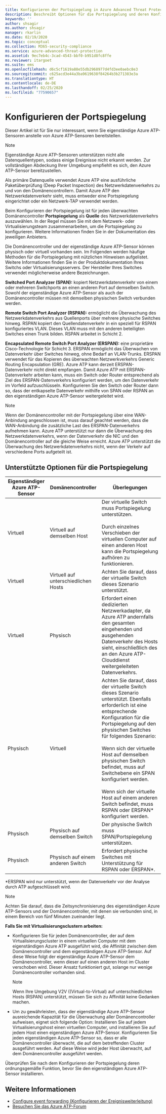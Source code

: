 ```yaml
---
title: Konfigurieren der Portspiegelung in Azure Advanced Threat Protection | Microsoft-Dokumentation
description: Beschreibt Optionen für die Portspiegelung und deren Konfiguration für Azure ATP
keywords: ''
author: shsagir
ms.author: shsagir
manager: rkarlin
ms.date: 02/19/2020
ms.topic: conceptual
ms.collection: M365-security-compliance
ms.service: azure-advanced-threat-protection
ms.assetid: 9ec7eb4c-3cad-4543-bbf0-b951d8fc8ffe
ms.reviewer: itargoet
ms.suite: ems
ms.openlocfilehash: d6c5cf1619a88e55db2968977d4fd3ee0aebc8e3
ms.sourcegitcommit: c625acd3e44a3ba9619638f84264b3b271383e3a
ms.translationtype: HT
ms.contentlocale: de-DE
ms.lasthandoff: 02/25/2020
ms.locfileid: "77590657"
---
```

# <a name="configure-port-mirroring"></a>Konfigurieren der Portspiegelung

Dieser Artikel ist für Sie nur interessant, wenn Sie eigenständige Azure ATP-Sensoren anstelle von Azure ATP-Sensoren bereitstellen.

> [!NOTE]
> Eigenständige Azure ATP-Sensoren unterstützen nicht alle Datenquellentypen, sodass einige Ereignisse nicht erkannt werden. Zur vollständigen Abdeckung Ihrer Umgebung empfiehlt es sich, den Azure ATP-Sensor bereitzustellen.

Als primäre Datenquelle verwendet Azure ATP eine ausführliche Paketüberprüfung (Deep Packet Inspection) des Netzwerkdatenverkehrs zu und von den Domänencontrollern. Damit Azure ATP den Netzwerkdatenverkehr sieht, muss entweder eine Portspiegelung eingerichtet oder ein Netzwerk-TAP verwendet werden.

Beim Konfigurieren der Portspiegelung ist für jeden überwachten Domänencontroller **Portspiegelung** als **Quelle** des Netzwerkdatenverkehrs auszuwählen. In der Regel müssen Sie mit dem Netzwerk- oder Virtualisierungsteam zusammenarbeiten, um die Portspiegelung zu konfigurieren.
Weitere Informationen finden Sie in der Dokumentation des jeweiligen Anbieters.

Die Domänencontroller und der eigenständige Azure ATP-Sensor können physisch oder virtuell vorhanden sein. Im Folgenden werden häufige Methoden für die Portspiegelung mit nützlichen Hinweisen aufgelistet. Weitere Informationen finden Sie in der Produktdokumentation Ihres Switchs oder Virtualisierungsservers. Der Hersteller Ihres Switches verwendet möglicherweise andere Bezeichnungen.

**Switched Port Analyzer (SPAN):** kopiert Netzwerkdatenverkehr von einem oder mehreren Switchports an einen anderen Port auf demselben Switch. Sowohl der eigenständige Azure ATP-Sensor als auch der Domänencontroller müssen mit demselben physischen Switch verbunden werden.

**Remote Switch Port Analyzer (RSPAN):** ermöglicht die Überwachung des Netzwerkdatenverkehrs aus Quellenports über mehrere physische Switches hinweg. RSPAN kopiert den Quellendatenverkehr in ein speziell für RSPAN konfiguriertes VLAN. Dieses VLAN muss mit den anderen beteiligten Switches einen Trunk bilden. RSPAN arbeitet in Schicht 2.

**Encapsulated Remote Switch Port Analyzer (ERSPAN):** eine proprietäre Cisco-Technologie für Schicht 3. ERSPAN ermöglicht das Überwachen von Datenverkehr über Switches hinweg, ohne Bedarf an VLAN-Trunks. ERSPAN verwendet für das Kopieren des überwachten Netzwerkverkehrs Generic Routing Encapsulation (GRE). Azure ATP kann derzeit ERSPAN-Datenverkehr nicht direkt empfangen. Damit Azure ATP mit ERSPAN-Datenverkehr arbeiten kann, muss ein Switch oder Router entsprechend als Ziel des ERSPAN-Datenverkehrs konfiguriert werden, um den Datenverkehr im Vorfeld aufzuschlüsseln. Konfigurieren Sie den Switch oder Router dann so, dass der entkapselte Datenverkehr mithilfe von SPAN oder RSPAN an den eigenständigen Azure ATP-Sensor weitergeleitet wird.

> [!NOTE]
> Wenn der Domänencontroller mit der Portspiegelung über eine WAN-Anbindung angeschlossen ist, muss darauf geachtet werden, dass die WAN-Anbindung die zusätzliche Last des ERSPAN-Datenverkehrs aufnehmen kann.
> Azure ATP unterstützt nur dann die Überwachung des Netzwerkdatenverkehrs, wenn der Datenverkehr die NIC und den Domänencontroller auf die gleiche Weise erreicht. Azure ATP unterstützt die Überwachung des Netzwerkdatenverkehrs nicht, wenn der Verkehr auf verschiedene Ports aufgeteilt ist.

## <a name="supported-port-mirroring-options"></a>Unterstützte Optionen für die Portspiegelung

|Eigenständiger Azure ATP-Sensor|Domänencontroller|Überlegungen|
|---------------|---------------------|------------------|
|Virtuell|Virtuell auf demselben Host|Der virtuelle Switch muss Portspiegelung unterstützen.<br /><br />Durch einzelnes Verschieben der virtuellen Computer auf einen anderen Host kann die Portspiegelung aufhören zu funktionieren.|
|Virtuell|Virtuell auf unterschiedlichen Hosts|Achten Sie darauf, dass der virtuelle Switch dieses Szenario unterstützt.|
|Virtuell|Physisch|Erfordert einen dedizierten Netzwerkadapter, da Azure ATP andernfalls den gesamten eingehenden und ausgehenden Datenverkehr des Hosts sieht, einschließlich des an den Azure ATP-Clouddienst weitergeleiteten Datenverkehrs.|
|Physisch|Virtuell|Achten Sie darauf, dass der virtuelle Switch dieses Szenario unterstützt. Ebenfalls erforderlich ist eine entsprechende Konfiguration für die Portspiegelung auf den physischen Switches für folgendes Szenario:<br /><br />Wenn sich der virtuelle Host auf demselben physischen Switch befindet, muss auf Switchebene ein SPAN konfiguriert werden.<br /><br />Wenn sich der virtuelle Host auf einem anderen Switch befindet, muss RSPAN oder ERSPAN&#42; konfiguriert werden.|
|Physisch|Physisch auf demselben Switch|Der physische Switch muss SPAN/Portspiegelung unterstützen.|
|Physisch|Physisch auf einem anderen Switch|Erfordert physische Switches mit Unterstützung für RSPAN oder ERSPAN&#42;.|

&#42;ERSPAN wird nur unterstützt, wenn der Datenverkehr vor der Analyse durch ATP aufgeschlüsselt wird.

> [!NOTE]
> Achten Sie darauf, dass die Zeitsynchronisierung des eigenständigen Azure ATP-Sensors und der Domänencontroller, mit denen sie verbunden sind, in einem Bereich von fünf Minuten zueinander liegt.

**Falls Sie mit Virtualisierungsclustern arbeiten:**

- Konfigurieren Sie für jeden Domänencontroller, der auf dem Virtualisierungscluster in einem virtuellen Computer mit dem eigenständigen Azure ATP ausgeführt wird, die Affinität zwischen dem Domänencontroller und dem eigenständigen Azure ATP-Sensor. Auf diese Weise folgt der eigenständige Azure ATP-Sensor dem Domänencontroller, wenn dieser auf einen anderen Host im Cluster verschoben wird. Dieser Ansatz funktioniert gut, solange nur wenige Domänencontroller vorhanden sind.

  > [!NOTE]
  > Wenn Ihre Umgebung V2V ((Virtual-to-Virtual) auf unterschiedlichen Hosts (RSPAN) unterstützt, müssen Sie sich zu Affinität keine Gedanken machen.

- Um zu gewährleisten, dass der eigenständige Azure ATP-Sensor ausreichende Kapazität für die Überwachung aller Domänencontroller aufweisen, eignet sich folgende Option: Installieren Sie auf jedem Virtualisierungshost einen virtuellen Computer, und installieren Sie auf jedem Host einen eigenständigen Azure ATP-Sensor. Konfigurieren Sie jeden eigenständigen Azure ATP-Sensor so, dass er alle Domänencontroller überwacht, die auf dem betreffenden Cluster ausgeführt werden. Auf diese Weise wird jeder Host überwacht, auf dem Domänencontroller ausgeführt werden.

Überprüfen Sie nach dem Konfigurieren der Portspiegelung deren ordnungsgemäße Funktion, bevor Sie den eigenständigen Azure ATP-Sensor installieren.

## <a name="see-also"></a>Weitere Informationen

- [Configure event forwarding (Konfigurieren der Ereignisweiterleitung)](configure-event-forwarding.md)
- [Besuchen Sie das Azure ATP-Forum](https://aka.ms/azureatpcommunity)
